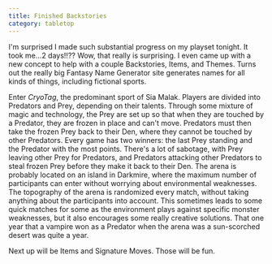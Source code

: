 ```yaml
---
title: Finished Backstories
category: tabletop
---
```

I'm surprised I made such substantial progress on my playset tonight. It took me...2 days!!?? Wow, that really is surprising. I even came up with a new concept to help with a couple Backstories, Items, and Themes. Turns out the really big Fantasy Name Generator site generates names for all kinds of things, including fictional sports.


Enter *CryoTag*, the predominant sport of Sia Malak. Players are divided into Predators and Prey, depending on their talents. Through some mixture of magic and technology, the Prey are set up so that when they are touched by a Predator, they are frozen in place and can't move. Predators must then take the frozen Prey back to their Den, where they cannot be touched by other Predators. Every game has two winners: the last Prey standing and the Predator with the most points. There's a lot of sabotage, with Prey leaving other Prey for Predators, and Predators attacking other Predators to steal frozen Prey before they make it back to their Den. The arena is probably located on an island in Darkmire, where the maximum number of participants can enter without worrying about environmental weaknesses. The topography of the arena is randomized every match, without taking anything about the participants into account. This sometimes leads to some quick matches for some as the environment plays against specific monster weaknesses, but it also encourages some really creative solutions. That one year that a vampire won as a Predator when the arena was a sun-scorched desert was quite a year.

Next up will be Items and Signature Moves. Those will be fun.
